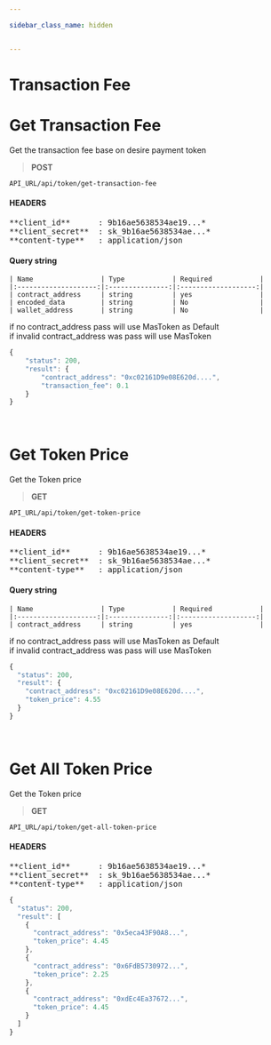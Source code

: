 ```yaml
---

sidebar_class_name: hidden


---
```


# Transaction Fee

# Get Transaction Fee

Get the transaction fee base on desire payment token

>**POST** 

```
API_URL/api/token/get-transaction-fee
```
#### HEADERS

<pre>
**client_id**      : 9b16ae5638534ae19...*
**client_secret**  : sk_9b16ae5638534ae...* 
**content-type**   : application/json
</pre>

#### Query string
    | Name                 | Type            | Required            |
    |:--------------------:|:---------------:|:-------------------:|
    | contract_address     | string          | yes                 |
    | encoded_data         | string          | No                  |
    | wallet_address       | string          | No                  |

if no contract_address pass will use MasToken as Default <br/>
if invalid contract_address was pass will use MasToken

```js title="Sample result"
{
    "status": 200,
    "result": {
        "contract_address": "0xc02161D9e08E620d....",
        "transaction_fee": 0.1
    }
}
```

<br/>


# Get Token Price

Get the Token price

>**GET** 

```
API_URL/api/token/get-token-price
```
#### HEADERS

<pre>
**client_id**      : 9b16ae5638534ae19...*
**client_secret**  : sk_9b16ae5638534ae...* 
**content-type**   : application/json
</pre>

#### Query string
    | Name                 | Type            | Required            |
    |:--------------------:|:---------------:|:-------------------:|
    | contract_address     | string          | yes                 |

if no contract_address pass will use MasToken as Default <br/>
if invalid contract_address was pass will use MasToken

```js title="Sample result"
{
  "status": 200,
  "result": {
    "contract_address": "0xc02161D9e08E620d....",
    "token_price": 4.55
  }
}
```

<br/>

# Get All Token Price

Get the Token price

>**GET** 

```
API_URL/api/token/get-all-token-price
```
#### HEADERS

<pre>
**client_id**      : 9b16ae5638534ae19...*
**client_secret**  : sk_9b16ae5638534ae...* 
**content-type**   : application/json
</pre>


```js title="Sample result"
{
  "status": 200,
  "result": [
    {
      "contract_address": "0x5eca43F90A8...",
      "token_price": 4.45
    },
    {
      "contract_address": "0x6FdB5730972...",
      "token_price": 2.25
    },
    {
      "contract_address": "0xdEc4Ea37672...",
      "token_price": 4.45
    }
  ]
}
```

<br/>